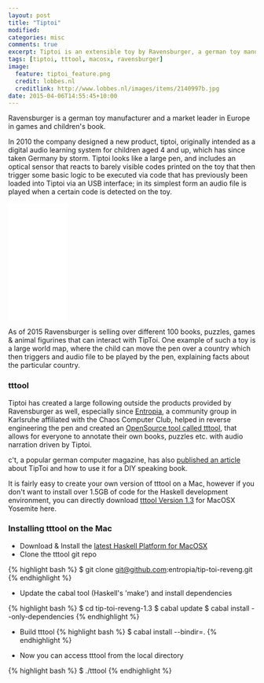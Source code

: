```yaml
---
layout: post
title: "Tiptoi"
modified:
categories: misc
comments: true
excerpt: Tiptoi is an extensible toy by Ravensburger, a german toy manufacturer. It has created a large following, partly due to the fact that you can build your own audio-enhanced books & puzzles with it.
tags: [tiptoi, tttool, macosx, ravensburger]
image:
  feature: tiptoi_feature.png
  credit: lobbes.nl
  creditlink: http://www.lobbes.nl/images/items/2140997b.jpg
date: 2015-04-06T14:55:45+10:00
---
```


Ravensburger is a german toy manufacturer and a market leader in Europe in games and children's book.


In 2010 the company designed a new product, tiptoi, originally intended as a digital audio learning system for children aged 4 and up, which has since taken Germany by storm.
Tiptoi looks like a large pen, and includes an optical sensor that reacts to barely visible codes printed on the toy that then trigger some basic logic to be executed via code that has
 previously been loaded into Tiptoi via an USB interface; in its simplest form an audio file is played when a certain code is detected on the toy.

<iframe style="width:120px;height:240px;" marginwidth="0" marginheight="0" scrolling="no" frameborder="0" src="//ws-na.amazon-adsystem.com/widgets/q?ServiceVersion=20070822&OneJS=1&Operation=GetAdHtml&MarketPlace=US&source=ac&ref=tf_til&ad_type=product_link&tracking_id=voxnihili-20&marketplace=amazon&region=US&placement=3473329118&asins=3473329118&linkId=ZR7XIXRUBITR7VCY&show_border=true&link_opens_in_new_window=true"></iframe>

As of 2015 Ravensburger is selling over different 100 books, puzzles, games & animal figurines that can interact with TipToi. One example of such a toy is a large world map, where the child can move the pen over a country which then triggers and audio file to be played by the pen, explaining facts about the particular country.

### tttool

Tiptoi has created a large following outside the products provided by Ravensburger as well, especially since [Entropia](https://www.entropia.de), a community group in Karlsruhe affiliated with the Chaos Computer Club, helped in reverse engineering the pen and
created an [OpenSource tool called tttool](https://github.com/entropia/tip-toi-reveng), that allows for everyone to annotate their own books, puzzles etc. with audio narration driven by Tiptoi.


c't, a popular german computer magazine, has also [published an article](http://www.heise.de/ct/ausgabe/2015-8-Eigene-Buecher-und-Spiele-fuer-den-Tiptoi-vertonen-2578001.html) about TipToi and how to use it for a DIY speaking book.


It is fairly easy to create your own version of tttool on a Mac, however if you don't want to install over 1.5GB of code for the Haskell development environment, you can directly download [tttool Version 1.3](http://bit.ly/1F461SU) for MacOSX Yosemite here.


### Installing tttool on the Mac

* Download & Install the [latest Haskell Platform for MacOSX](https://www.haskell.org/platform/download/2014.2.0.0/Haskell%20Platform%202014.2.0.0%2064bit.signed.pkg)
* Clone the tttool git repo

{% highlight bash %}
$ git clone git@github.com:entropia/tip-toi-reveng.git
{% endhighlight %}

* Update the cabal tool (Haskell's 'make') and install dependencies

{% highlight bash %}
$ cd tip-toi-reveng-1.3
$ cabal update
$ cabal install --only-dependencies
{% endhighlight %}

* Build tttool
{% highlight bash %}
$ cabal install --bindir=.
{% endhighlight %}

* Now you can access tttool from the local directory

{% highlight bash %}
$ ./tttool
{% endhighlight %}







